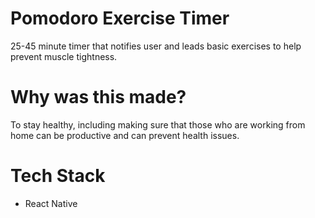 # Pomodoro Exercise Timer
25-45 minute timer that notifies user and leads basic exercises to help prevent muscle tightness.

# Why was this made?
To stay healthy, including making sure that those who are working from home can be productive and can prevent health issues.

# Tech Stack
- React Native
